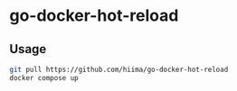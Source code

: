# go-docker-hot-reload

## Usage

```sh
git pull https://github.com/hiima/go-docker-hot-reload
docker compose up
```
